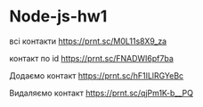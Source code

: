 # Node-js-hw1

всі контакти
https://prnt.sc/M0L11s8X9_za

контакт по id
https://prnt.sc/FNADWI6pf7ba

Додаємо контакт
https://prnt.sc/hF1ILlRGYeBc

Видаляємо контакт
https://prnt.sc/qjPm1K-b__PQ